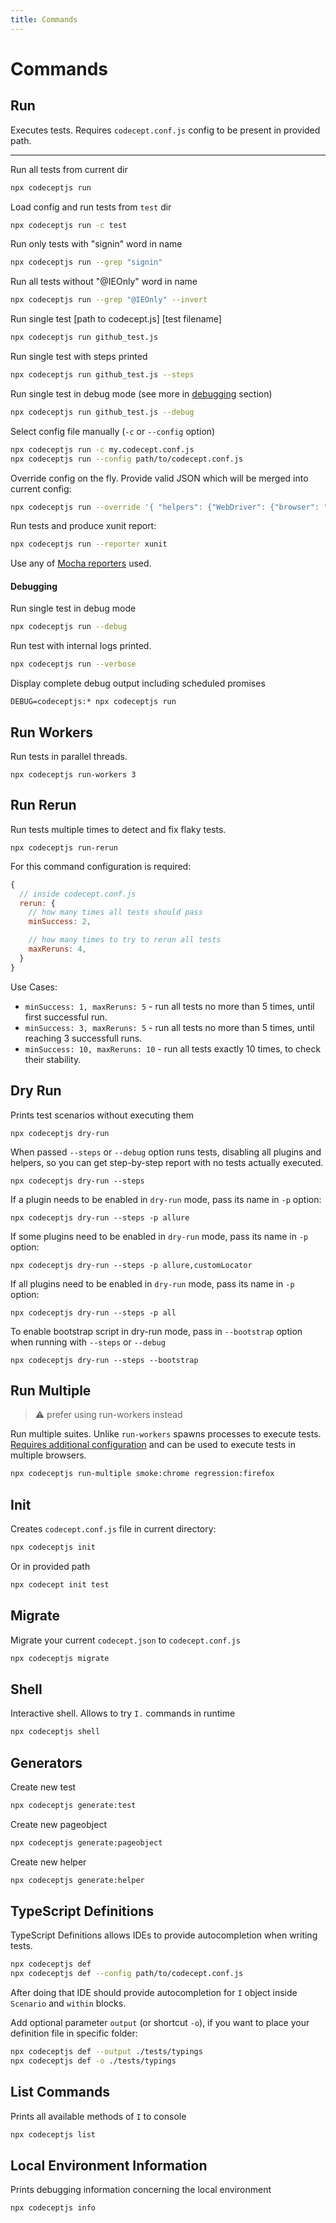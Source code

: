 ```yaml
---
title: Commands
---
```


# Commands

## Run

Executes tests. Requires `codecept.conf.js` config to be present in provided path.

---

Run all tests from current dir

```sh
npx codeceptjs run
```

Load config and run tests from `test` dir

```sh
npx codeceptjs run -c test
```

Run only tests with "signin" word in name

```sh
npx codeceptjs run --grep "signin"
```

Run all tests without "@IEOnly" word in name

```sh
npx codeceptjs run --grep "@IEOnly" --invert
```

Run single test [path to codecept.js] [test filename]

```sh
npx codeceptjs run github_test.js
```

Run single test with steps printed

```sh
npx codeceptjs run github_test.js --steps
```

Run single test in debug mode (see more in [debugging](#Debugging) section)

```sh
npx codeceptjs run github_test.js --debug
```

Select config file manually (`-c` or `--config` option)

```sh
npx codeceptjs run -c my.codecept.conf.js
npx codeceptjs run --config path/to/codecept.conf.js
```

Override config on the fly. Provide valid JSON which will be merged into current config:

```sh
npx codeceptjs run --override '{ "helpers": {"WebDriver": {"browser": "chrome"}}}'
```

Run tests and produce xunit report:

```sh
npx codeceptjs run --reporter xunit
```

Use any of [Mocha reporters](https://github.com/mochajs/mocha/tree/master/lib/reporters) used.

#### Debugging 

Run single test in debug mode

```sh
npx codeceptjs run --debug
```

Run test with internal logs printed.

```sh
npx codeceptjs run --verbose
```

Display complete debug output including scheduled promises

```
DEBUG=codeceptjs:* npx codeceptjs run
```

## Run Workers

Run tests in parallel threads.

```
npx codeceptjs run-workers 3
```

## Run Rerun <Badge text="Since 3.3.6" type="warning"/>

Run tests multiple times to detect and fix flaky tests.

```
npx codeceptjs run-rerun
```

For this command configuration is required:

```js
{
  // inside codecept.conf.js
  rerun: {
    // how many times all tests should pass
    minSuccess: 2,

    // how many times to try to rerun all tests
    maxReruns: 4,
  }
}
```

Use Cases:

* `minSuccess: 1, maxReruns: 5` - run all tests no more than 5 times, until first successful run.
* `minSuccess: 3, maxReruns: 5` - run all tests no more than 5 times, until reaching 3 successfull runs.
* `minSuccess: 10, maxReruns: 10` - run all tests exactly 10 times, to check their stability.


## Dry Run

Prints test scenarios without executing them

```
npx codeceptjs dry-run
```

When passed `--steps` or `--debug` option runs tests, disabling all plugins and helpers, so you can get step-by-step report with no tests actually executed.

```
npx codeceptjs dry-run --steps
```

If a plugin needs to be enabled in `dry-run` mode, pass its name in `-p` option:

```
npx codeceptjs dry-run --steps -p allure
```

If some plugins need to be enabled in `dry-run` mode, pass its name in `-p` option:

```
npx codeceptjs dry-run --steps -p allure,customLocator
```

If all plugins need to be enabled in `dry-run` mode, pass its name in `-p` option:

```
npx codeceptjs dry-run --steps -p all
```

To enable bootstrap script in dry-run mode, pass in `--bootstrap` option when running with `--steps` or `--debug`

```
npx codeceptjs dry-run --steps --bootstrap
```

## Run Multiple

> ⚠️ prefer using run-workers instead

Run multiple suites. Unlike `run-workers` spawns processes to execute tests.
[Requires additional configuration](/advanced#multiple-browsers-execution) and can be used to execute tests in multiple browsers.

```sh
npx codeceptjs run-multiple smoke:chrome regression:firefox
```

## Init

Creates `codecept.conf.js` file in current directory:

```sh
npx codeceptjs init
```

Or in provided path

```sh
npx codecept init test
```

## Migrate

Migrate your current `codecept.json` to `codecept.conf.js`

```sh
npx codeceptjs migrate
```

## Shell

Interactive shell. Allows to try `I.` commands in runtime

```sh
npx codeceptjs shell
```

## Generators

Create new test

```sh
npx codeceptjs generate:test
```

Create new pageobject

```sh
npx codeceptjs generate:pageobject
```

Create new helper

```sh
npx codeceptjs generate:helper
```

## TypeScript Definitions

TypeScript Definitions allows IDEs to provide autocompletion when writing tests.

```sh
npx codeceptjs def
npx codeceptjs def --config path/to/codecept.conf.js
```

After doing that IDE should provide autocompletion for `I` object inside `Scenario` and `within` blocks.

Add optional parameter `output` (or shortcut `-o`), if you want to place your definition file in specific folder:

```sh
npx codeceptjs def --output ./tests/typings
npx codeceptjs def -o ./tests/typings
```

## List Commands

Prints all available methods of `I` to console

```sh
npx codeceptjs list
```

## Local Environment Information

Prints debugging information concerning the local environment

```sh
npx codeceptjs info
```
